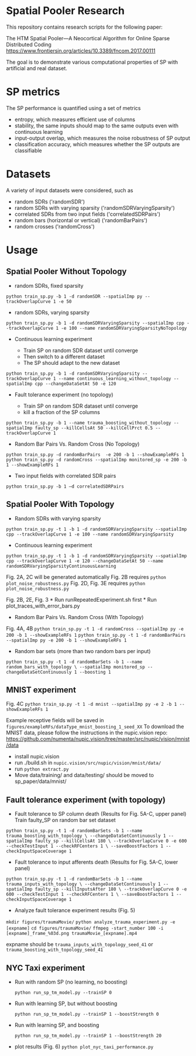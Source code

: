Spatial Pooler Research
=======================

This repository contains research scripts for the following paper:

The HTM Spatial Pooler—A Neocortical Algorithm for Online Sparse Distributed Coding
https://www.frontiersin.org/articles/10.3389/fncom.2017.00111

The goal is to demonstrate various computational properties of SP with
artificial and real dataset.

# SP metrics

The SP performance is quantified using a set of metrics
* entropy, which measures efficient use of columns
* stability, the same inputs should map to the same outputs even with continuous learning
* input-output overlap, which measures the noise robustness of SP output
* classification accuracy, which measures whether the SP outputs are classifiable

# Datasets

A variety of input datasets were considered, such as
* random SDRs ('randomSDR')
* random SDRs with varying sparsity ('randomSDRVaryingSparsity')
* correlated SDRs from two input fields ('correlatedSDRPairs')
* random bars (horizontal or vertical) ('randomBarPairs')
* random crosses ('randomCross')

# Usage

## Spatial Pooler Without Topology
* random SDRs, fixed sparsity

`python train_sp.py -b 1 -d randomSDR --spatialImp py --trackOverlapCurve 1 -e 50`

* random SDRs, varying sparsity 

`python train_sp.py -b 1 -d randomSDRVaryingSparsity --spatialImp cpp --trackOverlapCurve 1 -e 100 --name randomSDRVaryingSparsityNoTopology`
 
* Continuous learning experiment

	* Train SP on random SDR dataset until converge
	* Then switch to a different dataset
	* The SP should adapt to the new dataset

`python train_sp.py -b 1 -d randomSDRVaryingSparsity --trackOverlapCurve 1 --name continuous_learning_without_topology --spatialImp cpp --changeDataSetAt 50 -e 120` 

* Fault tolerance experiment (no topology)

	* Train SP on random SDR dataset until converge
	* kill a fraction of the SP columns

`python train_sp.py -b 1 --name trauma_boosting_without_topology --spatialImp faulty_sp --killCellsAt 50 --killCellPrct 0.5 --trackOverlapCurve 1`

* Random Bar Pairs Vs. Random Cross (No Topology)

`python train_sp.py -d randomBarPairs  -e 200 -b 1 --showExampleRFs 1`
`python train_sp.py -d randomCross --spatialImp monitored_sp -e 200 -b 1 --showExampleRFs 1`

* Two input fields with correlated SDR pairs

`python train_sp.py -b 1 –d correlatedSDRPairs`

## Spatial Pooler With Topology

* Random SDRs with varying sparsity 

`python train_sp.py -t 1 -b 1 -d randomSDRVaryingSparsity --spatialImp cpp --trackOverlapCurve 1 -e 100 --name randomSDRVaryingSparsity`

* Continuous learning experiment

`python train_sp.py -t 1 -b 1 -d randomSDRVaryingSparsity --spatialImp cpp --trackOverlapCurve 1 -e 120 --changeDataSetAt 50 --name randomSDRVaryingSparsityContinuousLearning `

Fig. 2A, 2C will be generated automatically
Fig. 2B requires `python plot_noise_robustness.py`
Fig. 2D, Fig. 3E requires `python plot_noise_robustness.py`

Fig. 2B, 2E, Fig. 3
	* Run runRepeatedExperiment.sh first 
	* Run plot_traces_with_error_bars.py

* Random Bar Pairs Vs. Random Cross (With Topology)

Fig. 4A, 4B
`python train_sp.py -t 1 -d randomCross --spatialImp py -e 200 -b 1 --showExampleRFs 1`
`python train_sp.py -t 1 -d randomBarPairs --spatialImp py -e 200 -b 1 --showExampleRFs 1`

* Random bar sets (more than two random bars per input)

`python train_sp.py -t 1 -d randomBarSets -b 1 --name random_bars_with_topology \
--spatialImp monitored_sp --changeDataSetContinuously 1 --boosting 1`

## MNIST experiment
Fig. 4C
`python train_sp.py -t 1 -d mnist --spatialImp py -e 2 -b 1 --showExampleRFs 1`

Example receptive fields will be saved in `figures/exampleRFs/dataType_mnist_boosting_1_seed_XX`
To download the MNIST data, please follow the instructions in the nupic.vision repo: https://github.com/numenta/nupic.vision/tree/master/src/nupic/vision/mnist/data

* install nupic.vision
* run ./build.sh in `nupic.vision/src/nupic/vision/mnist/data/`
* run `python extract.py`
* Move  data/training/ and data/testing/ should be moved to sp_paper/data/mnist/ 


## Fault tolerance experiment (with topology)

* Fault tolerance to SP column death (Results for Fig. 5A-C, upper panel)
Train faulty_SP on random bar set dataset

`python train_sp.py -t 1 -d randomBarSets -b 1 --name trauma_boosting_with_topology \
--changeDataSetContinuously 1 --spatialImp faulty_sp --killCellsAt 180 \
--trackOverlapCurve 0 -e 600 --checkTestInput 1 --checkRFCenters 1 \
--saveBoostFactors 1 --checkInputSpaceCoverage 1`

* Fault tolerance to input afferents death (Results for Fig. 5A-C, lower panel)

`python train_sp.py -t 1 -d randomBarSets -b 1 --name trauma_inputs_with_topology \
--changeDataSetContinuously 1 --spatialImp faulty_sp --killInputsAfter 180 \
--trackOverlapCurve 0 -e 600 --checkTestInput 1 --checkRFCenters 1 \
--saveBoostFactors 1 --checkInputSpaceCoverage 1`

* Analyze fault tolerance experiment results (Fig. 5)

`mkdir figures/traumaMovie/`
`python analyze_trauma_experiment.py -e [expname]`
`cd figures/traumaMovie/`
`ffmpeg -start_number 100 -i [expname]_frame_%03d.png traumaMovie_[expname].mp4`

expname should be `trauma_inputs_with_topology_seed_41` or `trauma_boosting_with_topology_seed_41`

## NYC Taxi experiment
* Run with random SP (no learning, no boosting)

	`python run_sp_tm_model.py --trainSP 0`
* Run with learning SP, but without boosting
 
	`python run_sp_tm_model.py --trainSP 1 --boostStrength 0`
* Run with learning SP, and boosting
 
	`python run_sp_tm_model.py --trainSP 1 --boostStrength 20`
	
* plot results (Fig. 6)
	`python plot_nyc_taxi_performance.py`
	
